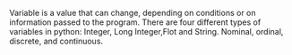 Variable is a value that can change, depending on conditions or on information passed to the program.
There are four different types of variables in python: Integer, Long Integer,Flot and String.
Nominal, ordinal, discrete, and continuous.
